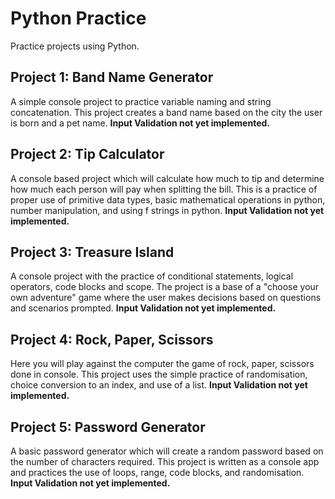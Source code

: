 # Python Practice
Practice projects using Python.

## Project 1:  Band Name Generator
A simple console project to practice variable naming and string concatenation.  This project creates a band name based on the city the user is born and a pet name.  **Input Validation not yet implemented.**

## Project 2:  Tip Calculator
A console based project which will calculate how much to tip and determine how much each person will pay when splitting the bill.  This is a practice of proper use of primitive data types, basic mathematical operations in python, number manipulation, and using f strings in python.  **Input Validation not yet implemented.**

## Project 3:  Treasure Island
A console project with the practice of conditional statements, logical operators, code blocks and scope.  The project is a base of a "choose your own adventure" game where the user makes decisions based on questions and scenarios prompted.  **Input Validation not yet implemented.**

## Project 4:  Rock, Paper, Scissors
Here you will play against the computer the game of rock, paper, scissors done in console.  This project uses the simple practice of randomisation, choice conversion to an index, and use of a list.  **Input Validation not yet implemented.**

## Project 5:  Password Generator
A basic password generator which will create a random password based on the number of characters required.  This project is written as a console app and practices the use of loops, range, code blocks, and randomisation.  **Input Validation not yet implemented.**

